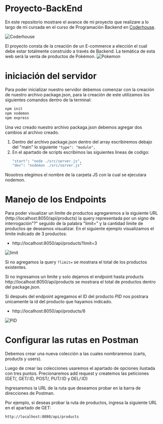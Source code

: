 # Proyecto-BackEnd


En este repositorio mostrare el avance de mi proyecto que realizare a lo largo de mi cursada en el curso de Programación Backend en [Coderhouse](https://www.coderhouse.cl/?utm_term=coderhouse&utm_campaign=0&utm_source=google_search_brand&utm_medium=cpc&gclid=CjwKCAjwitShBhA6EiwAq3RqA7-yzKOqUR9I3mjm8hrJsEfua7t7GSJUVzNyU8ISrqxIpxYGweUtVBoC5T0QAvD_BwE).

![Coderhouse](https://cdn.shopify.com/s/files/1/0695/1505/1298/files/logo--white_140x.webp?v=1681144024)

El proyecto consta de la creación de un E-commerce a elección el cual debe estar totalmente construido a través de Backend. La temática de esta web será la venta de productos de Pokémon.
![Pokemon](https://media.gamestop.com/i/gamestop/Pokemon_Evergreen_1440x332_Hero_D_1.webp)

# iniciación del servidor
Para poder inicializar nuestro servidor debemos comenzar con la creación de nuestro archivo package.json, para la creación de este utilizamos los siguientes comandos dentro de la terminal:
```sh
npm init
npm nodemon
npm express
```

Una vez creado nuestro archivo packaga.json debemos agregar dos cambios al archivo creado.

1. Dentro del archivo package.json dentro del array escribiremos debajo del "main" lo siguiente ``"type": "module",``
2. En el apartado de scripts escribimos las siguientes lineas de codigo:
    ``` sh
    "start": "node ./src/server.js",
    "dev": "nodemon ./src/server.js"
    ```
Nosotros elegimos el nombre de la carpeta JS con la cual se ejecutara nodemon.

# Manejo de los Endpoints
Para poder visualizar un limite de productos agregaremos a la  siguiente URL (http://localhost:8050/api/products) la query representada por un signo de interrogación"?" seguido de la palabra "limit=" y la cantidad limite de productos qe deseamos visualizar. En el siguiente ejemplo visualizamos el limite indicado de 3 productos:
- http://localhost:8050/api/products?limit=3

![limit](https://firebasestorage.googleapis.com/v0/b/proyecto-react-da05a.appspot.com/o/limit.PNG?alt=media&token=6670772f-5246-4b31-9fc1-a2fc8dc5508f)

Si no agregamos la query ``?limit=`` se mostrara el total de los productos existentes.

Si no ingresamos un limite y solo dejamos el endpoint hasta products http://localhost:8050/api/products se mostrara el total de productos dentro del package.json.

Si después del endpoint agregamos el ID del producto *PID* nos postrara unicamente la id del producto que hayamos indicado.
- http://localhost:8050/api/products/6

![PID](https://firebasestorage.googleapis.com/v0/b/proyecto-react-da05a.appspot.com/o/pid.PNG?alt=media&token=e4135459-7064-496d-9834-aed0ac114440)

# Configurar las rutas en Postman
Debemos crear una nueva colección a las cuales nombraremos (carts, products y users).

Luego de crear las colecciones usaremos el apartado de opciones ilustada con tres puntos. Precionaremos add request y createmos las peticiones (GET/, GET/:ID, POST/, PUT/:ID y DEL/:ID)

Ingresaremos la URL de la ruta que deseamos probar en la barra de direcciones de Postman.

Por ejemplo, si deseas probar la ruta de productos, ingresa la siguiente URL en el apartado de GET:

```sh
http://localhost:8080/api/products
```
